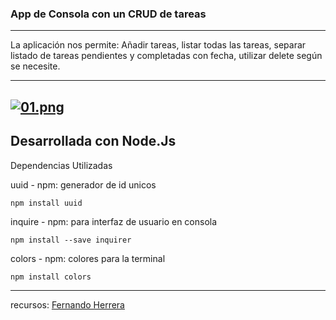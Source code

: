 ###  App de Consola con un CRUD de tareas
---


 La aplicación nos permite: Añadir tareas, listar todas las tareas, separar listado de tareas pendientes y completadas con fecha, utilizar delete según se necesite. 
 
 ---
 [![01.png](https://i.postimg.cc/0yJfTvH4/01.png)](https://postimg.cc/v4bfnJy7)
 ---
 Desarrollada con Node.Js
 ---
 Dependencias Utilizadas 

 uuid - npm: generador de id unicos

 ``npm install uuid``

 inquire - npm: para interfaz de usuario
  en consola

  ```npm install --save inquirer```

 colors - npm: colores para la terminal
 
 ``npm install colors``

 ---
 recursos: [Fernando Herrera](www.fernando-herrera.com) 
